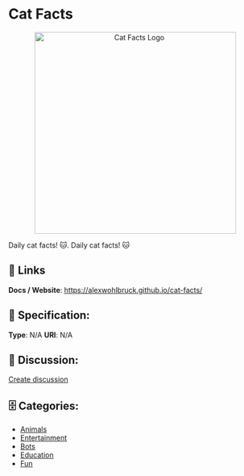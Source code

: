 # Cat Facts
<p align="center">
    <img width="400" src="https://raw.githubusercontent.com/apis-list/apis-list/main/apis/cat-facts/logo_256x256.png" alt="Cat Facts Logo"/>
</p>

Daily cat facts! 🐱. Daily cat facts! 🐱

##  🔗 Links
**Docs / Website**: https://alexwohlbruck.github.io/cat-facts/

## 🧬 Specification:
**Type**: N/A
**URI**: N/A

## 💬 Discussion:
[Create discussion](https://github.com/apis-list/apis-list/discussions/new)

## 🗄️ Categories:
- [Animals](https://github.com/apis-list/apis-list#animals)
- [Entertainment](https://github.com/apis-list/apis-list#entertainment)
- [Bots](https://github.com/apis-list/apis-list#bots)
- [Education](https://github.com/apis-list/apis-list#education)
- [Fun](https://github.com/apis-list/apis-list#fun)



